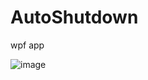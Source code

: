 # AutoShutdown
wpf app

![image](https://github.com/denisPavlenko7610/AutoShotDown/assets/13468920/2d292b50-1ef3-46a6-ac30-4f14f5fcee65)
